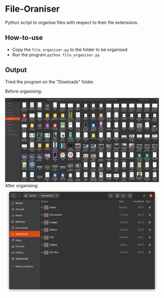 # File-Oraniser
Python script to organise files with respect to their file extensions.

## How-to-use
- Copy the ```file_organiser.py``` to the folder to be organised 
- Run the program ```python file_organiser.py```

## Output
Tried the program on the "Dowloads" folder.

Before organising:

<img src="unorganised_downloads.png" alt="Rollit app demo image" width="600" />
After organising:

<img src="organised_downloads.png" alt="Rollit app demo image" width="600" />
